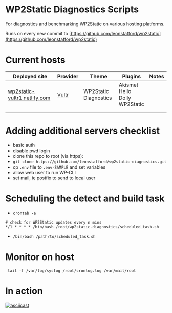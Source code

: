 # WP2Static Diagnostics Scripts

For diagnostics and benchmarking WP2Static on various hosting platforms.

Runs on every new commit to [https://github.com/leonstafford/wp2static](https://github.com/leonstafford/wp2static)

# Current hosts

|Deployed site|Provider|Theme|Plugins|Notes|
|---|---|---|---|---|
|[wp2static-vultr1.netlify.com](https://wp2static-vultr1.netlify.com)|[Vultr](https://www.vultr.com/)|WP2Static Diagnostics|Akismet<br/>Hello Dolly<br/>WP2Static|   |
|   |   |   |   |   |
|   |   |   |   |   |


# Adding additional servers checklist

 - basic auth
 - disable pwd login
 - clone this repo to root (via https):
 - `git clone https://github.com/leonstafford/wp2static-diagnostics.git`
 - cp `.env` file to `.env-SAMPLE` and set variables
 - allow web user to run WP-CLI
 - set mail, ie postfix to send to local user

# Scheduling the detect and build task

 - `crontab -e`
```
# check for WP2Static updates every n mins
*/1 * * * * /bin/bash /root/wp2static-diagnostics/scheduled_task.sh
```

 - `/bin/bash /path/to/scheduled_task.sh`

# Monitor on host

` tail -f /var/log/syslog /root/cronlog.log /var/mail/root`

# In action

[![asciicast](https://asciinema.org/a/217395.svg)](https://asciinema.org/a/217395)
